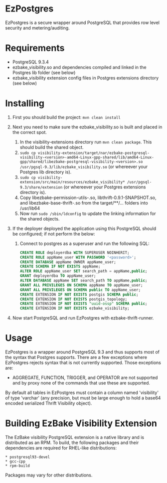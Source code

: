 EzPostgres
===
EzPostgres is a secure wrapper around PostgreSQL that provides row level security and metering/auditing.

Requirements
===
 * PostgreSQL 9.3.4
 * ezbake_visibility.so and dependencies compiled and linked in the Postgres lib folder (see below)
 * ezbake_visibility extension config files in Postgres extensions directory (see below)

Installing
===
 1. First you should build the project: `mvn clean install`

 1. Next you need to make sure the ezbake_visibility.so is built and placed in the correct spot.
    1. In the visibility-extensions directory run `mvn clean package`. This should build the shared object.
    1. `sudo cp visibility-extension/target/nar/ezbake-postgresql-visibility-<version>-amd64-Linux-gpp-shared/lib/amd64-Linux-gpp/shared/libezbake-postgresql-visibility-<version>.so
       /usr/pgsql-9.3/lib/ezbake_visibility.so` (or whereever your Postgres lib directory is).
    1. `sudo cp visibility-extension/src/main/resources/ezbake_visibility* /usr/pgsql-9.3/share/extension` (or
       whereever your Postgres extensions directory is).
    1. Copy libezbake-permission-utils-<version>.so, libthrift-0.9.1-SNAPSHOT.so, and
       libezbake-base-thrift-<version>.so from the target/**/... folders into /usr/lib64
    1. Now run `sudo /sbin/ldconfig` to update the linking information for the shared objects.

 1. If the deployer deployed the application using this PostgreSQL should be configured; if not perform the below:
    1. Connect to postgres as a superuser and run the following SQL:

        ```sql
        CREATE ROLE deployerdba WITH SUPERUSER NOINHERIT;
        CREATE ROLE appName_user WITH PASSWORD '<password>';
        CREATE DATABASE appName OWNER appName_user;
        CREATE SCHEMA IF NOT EXISTS appName;
        ALTER ROLE appName_user SET search_path = appName,public;
        GRANT deployerdba TO appName_user;
        ALTER DATABASE appName SET search_path TO appName,public;
        GRANT ALL PRIVILEGES ON SCHEMA appName TO appName_user;
        GRANT ALL PRIVILEGES ON SCHEMA public TO appName_user;
        CREATE EXTENSION IF NOT EXISTS postgis SCHEMA public;
        CREATE EXTENSION IF NOT EXISTS postgis_topology;
        CREATE EXTENSION IF NOT EXISTS "uuid-ossp" SCHEMA public;
        CREATE EXTENSION IF NOT EXISTS ezbake_visibility;
        ```

 1. Now start PostgreSQL and run EzPostgres with ezbake-thrift-runner.

Usage
===
EzPostgres is a wrapper around PostgreSQL 9.3 and thus supports most of the syntax that Postgres supports.  There are
a few exceptions where EzPostgres rejects syntax that is not currently supported.  Those exceptions are:

 * AGGREGATE, FUNCTION, TRIGGER, and OPERATOR are not supported and by proxy none of the commands that use these are supported.

By default all tables in EzPostgres must contain a column named 'visibility' of type 'varchar' (any precision, but must
be large enough to hold a base64 encoded serialized Thrift Visibility object).

Building EzBake Visibility Extension
===
The EzBake visibility PostgreSQL extension is a native library and is distributed as an RPM. To build, the following
packages and their dependencies are required for RHEL-like distributions:

    * postgresql93-devel
    * gcc-cpp
    * rpm-build

Packages may vary for other distributions.
